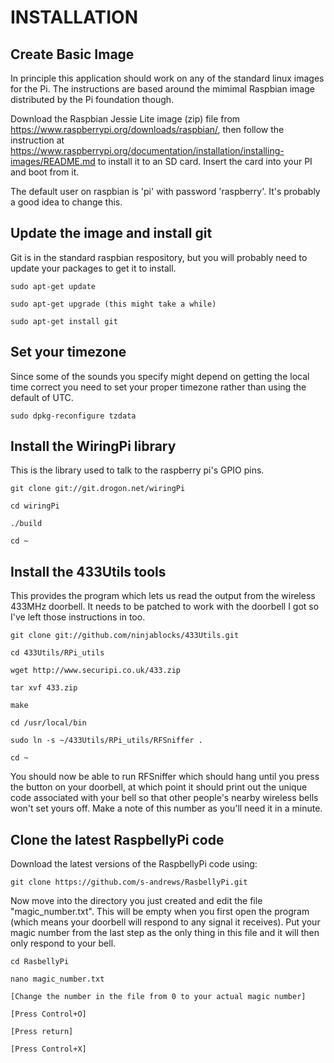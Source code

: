 INSTALLATION
============

Create Basic Image
------------------

In principle this application should work on any of the standard linux images for the Pi.  The instructions are based around the mimimal Raspbian image distributed by the Pi foundation though.

Download the Raspbian Jessie Lite image (zip) file from https://www.raspberrypi.org/downloads/raspbian/, then follow the instruction at https://www.raspberrypi.org/documentation/installation/installing-images/README.md to install it to an SD card.  Insert the card into your PI and boot from it.

The default user on raspbian is 'pi' with password 'raspberry'.  It's probably a good idea to change this.


Update the image and install git
--------------------------------

Git is in the standard raspbian respository, but you will probably need to update your packages to get it to install.

```
sudo apt-get update

sudo apt-get upgrade (this might take a while)

sudo apt-get install git
```

Set your timezone
-----------------

Since some of the sounds you specify might depend on getting the local time correct you need to set your proper timezone rather than using the default of UTC.

```
sudo dpkg-reconfigure tzdata
```


Install the WiringPi library
----------------------------

This is the library used to talk to the raspberry pi's GPIO pins.

```
git clone git://git.drogon.net/wiringPi

cd wiringPi

./build

cd ~

```

Install the 433Utils tools
--------------------------

This provides the program which lets us read the output from the wireless 433MHz doorbell.  It needs to be patched to work with the doorbell I got so I've left those instructions in too.

```
git clone git://github.com/ninjablocks/433Utils.git

cd 433Utils/RPi_utils

wget http://www.securipi.co.uk/433.zip

tar xvf 433.zip

make

cd /usr/local/bin

sudo ln -s ~/433Utils/RPi_utils/RFSniffer .

cd ~
```

You should now be able to run RFSniffer which should hang until you press the button on your doorbell, at which point it should print out the unique code associated with your bell so that other people's nearby wireless bells won't set yours off.  Make a note of this number as you'll need it in a minute.


Clone the latest RaspbellyPi code
---------------------------------

Download the latest versions of the RaspbellyPi code using:

```
git clone https://github.com/s-andrews/RasbellyPi.git
```

Now move into the directory you just created and edit the file "magic_number.txt".  This will be empty when you first open the program (which means your doorbell will respond to any signal it receives).  Put your magic number from the last step as the only thing in this file and it will then only respond to your bell.

```
cd RasbellyPi

nano magic_number.txt

[Change the number in the file from 0 to your actual magic number]

[Press Control+O]

[Press return]

[Press Control+X]
```

